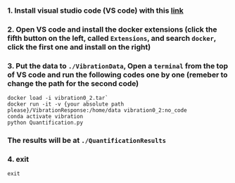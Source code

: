 ### 1. Install visual studio code (VS code) with this [link](https://code.visualstudio.com/download)

### 2. Open VS code and install the docker extensions (click the fifth button on the left, called `Extensions`, and search `docker`, click the first one and install on the right)

### 3. Put the data to `./VibrationData`, Open a `terminal` from the top of VS code and run the following codes one by one (remeber to change the path for the second code)

```
docker load -i vibration0_2.tar`
docker run -it -v {your absolute path please}/VibrationResponse:/home/data vibration0_2:no_code
conda activate vibration
python Quantification.py
```

###  The results will be at `./QuantificationResults`
### 4. exit

```
exit
```
 
